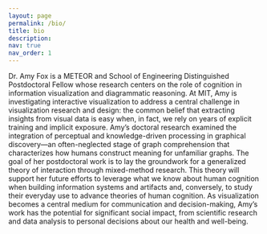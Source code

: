 ```yaml
---
layout: page
permalink: /bio/
title: bio
description: 
nav: true
nav_order: 1
---
```


Dr. Amy Fox is a METEOR and School of Engineering Distinguished Postdoctoral Fellow whose research centers on the role of cognition in information visualization and diagrammatic reasoning. At MIT, Amy is investigating interactive visualization to address a central challenge in visualization research and design: the common belief that extracting insights from visual data is easy when, in fact, we rely on years of explicit training and implicit exposure. Amy’s doctoral research examined the integration of perceptual and knowledge-driven processing in graphical discovery—an often-neglected stage of graph comprehension that characterizes how humans construct meaning for unfamiliar graphs. The goal of her postdoctoral work is to lay the groundwork for a generalized theory of interaction through mixed-method research. This theory will support her future efforts to leverage what we know about human cognition when building information systems and artifacts and, conversely, to study their everyday use to advance theories of human cognition. As visualization becomes a central medium for communication and decision-making, Amy’s work has the potential for significant social impact, from scientific research and data analysis to personal decisions about our health and well-being.